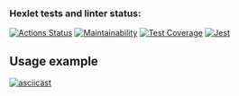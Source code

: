 ### Hexlet tests and linter status:
[![Actions Status](https://github.com/webdb81/frontend-project-46/workflows/hexlet-check/badge.svg)](https://github.com/webdb81/frontend-project-46/actions)
[![Maintainability](https://api.codeclimate.com/v1/badges/156b68720f2aac60f94e/maintainability)](https://codeclimate.com/github/webdb81/frontend-project-46/maintainability)
[![Test Coverage](https://api.codeclimate.com/v1/badges/156b68720f2aac60f94e/test_coverage)](https://codeclimate.com/github/webdb81/frontend-project-46/test_coverage)
[![Jest](https://github.com/webdb81/frontend-project-46/actions/workflows/jest.yml/badge.svg)](https://github.com/webdb81/frontend-project-46/actions/workflows/jest.yml)


## Usage example

[![asciicast](https://asciinema.org/a/S1WWBh3EodPebO96rxY54qyPk.svg)](https://asciinema.org/a/S1WWBh3EodPebO96rxY54qyPk)
